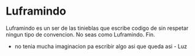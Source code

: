 # Luframindo

Luframindo es un ser de las tinieblas que escribe codigo de sin respetar ningun tipo de convencion.
No seas como Luframindo. Fin.


* no tenia mucha imaginacion pa escribir algo asi que queda asi - Luz

